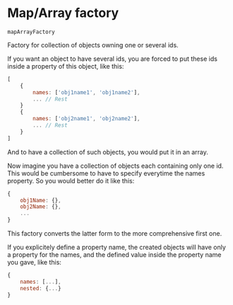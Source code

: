 # Map/Array factory

`mapArrayFactory`

Factory for collection of objects owning one or several ids.

If you want an object to have several ids, you are forced to put these ids inside a property of this object, like this:

```javascript
[
	{
		names: ['obj1name1', 'obj1name2'],
		... // Rest
	}
	{
		names: ['obj2name1', 'obj2name2'],
		... // Rest
	}
]
```

And to have a collection of such objects, you would put it in an array.

Now imagine you have a collection of objects each containing only one id. This would be cumbersome to have to specify everytime the names property. So you would better do it like this:

```javascript
{
	obj1Name: {},
	obj2Name: {},
	...
}
```

This factory converts the latter form to the more comprehensive first one.

If you explicitely define a property name, the created objects will have only a property for the names, and the defined value inside the property name you gave, like this:

```javascript
{
	names: [...],
	nested: {...}
}
```